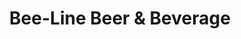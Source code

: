---
title: "Bee-Line Beer & Beverage"
url: /woodside/bee-line-beer-und-beverage/
shop: Spirituosen
---